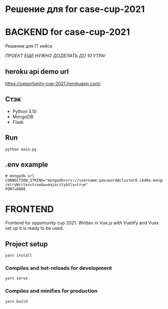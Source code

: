# Решение для for case-cup-2021

# BACKEND for case-cup-2021

Решение для IT кейса

*ПРОЕКТ ЕЩЕ НУЖНО ДОДЕЛАТЬ ДО 10 УТРА!*

## heroku api demo url

https://opportunity-cup-2021.herokuapp.com/

## Стэк

* Python 3.10
* MongoDB
* Flask

## Run

`python main.py`

## .env example

```dotenv
# mongodb url
CONNECTION_STRING="mongodb+srv://username:password@cluster0.ik40a.mongodb.net/Cluster0?retryWrites=true&w=majority&tls=true"
PORT=8080
```

# FRONTEND

Frontend for opportunity cup 2021. Written in Vue.js with Vuetify and Vuex set up it is ready to be used.

## Project setup

```
yarn install
```

### Compiles and hot-reloads for development

```
yarn serve
```

### Compiles and minifies for production

```
yarn build
```

